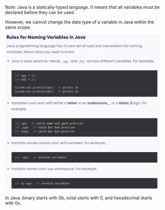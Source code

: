 Note: Java is a statically-typed language. It means that all variables must be declared before they can be used.

However, we cannot change the data type of a variable in Java within the same scope.

![alt text](image.png)

In Java, binary starts with 0b, octal starts with 0, and hexadecimal starts with 0x.